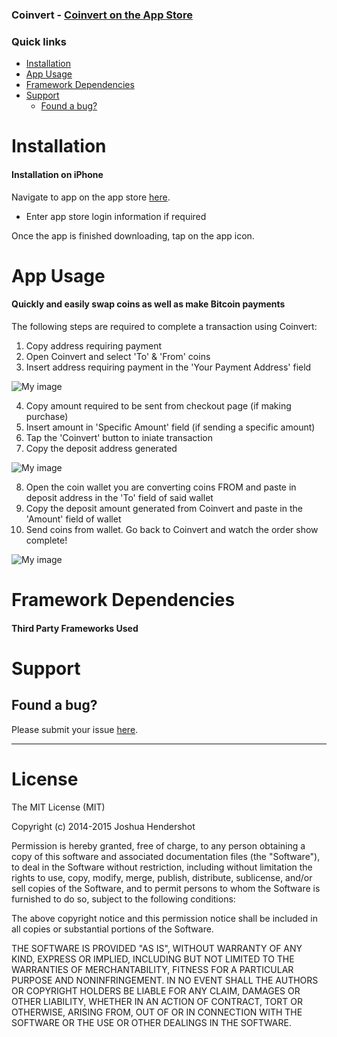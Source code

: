 ### Coinvert - [Coinvert on the App Store](https://itunes.apple.com/us/app/coinvert/id942324624?ls=1&mt=8)


### Quick links
- [Installation](#installation)
- [App Usage](#appusage)
- [Framework Dependencies](#frameworkdependencies)   
- [Support](#support)
    - [Found a bug?](#found-a-bug)

# Installation

#### Installation on iPhone

Navigate to app on the app store [here](https://itunes.apple.com/us/app/coinvert/id942324624?ls=1&mt=8).
* Enter app store login information if required

Once the app is finished downloading, tap on the app icon.

# App Usage
#### Quickly and easily swap coins as well as make Bitcoin payments 

The following steps are required to complete a transaction using Coinvert:

1. Copy address requiring payment
2. Open Coinvert and select 'To' & 'From' coins
3. Insert address requiring payment in the 'Your Payment Address' field

 ![My image](http://appsmadeby.me/wp-content/uploads/2015/08/Step1.gif)

4. Copy amount required to be sent from checkout page (if making purchase)
5. Insert amount in 'Specific Amount' field (if sending a specific amount)
6. Tap the 'Coinvert' button to iniate transaction
7. Copy the deposit address generated

 ![My image](http://appsmadeby.me/wp-content/uploads/2015/08/Step2.gif)

8. Open the coin wallet you are converting coins FROM and paste in deposit address in the 'To' field of said wallet
9. Copy the deposit amount generated from Coinvert and paste in the 'Amount' field of wallet
10. Send coins from wallet. Go back to Coinvert and watch the order show complete!


 ![My image](http://appsmadeby.me/wp-content/uploads/2015/08/imageedit_5_5584854364.gif)

# Framework Dependencies 

#### Third Party Frameworks Used


# Support

## Found a bug?
Please submit your issue [here](https://github.com/jhend11/Coinvert/issues/new).


----
# License

The MIT License (MIT)

Copyright (c) 2014-2015 Joshua Hendershot

Permission is hereby granted, free of charge, to any person obtaining a copy
of this software and associated documentation files (the "Software"), to deal
in the Software without restriction, including without limitation the rights
to use, copy, modify, merge, publish, distribute, sublicense, and/or sell
copies of the Software, and to permit persons to whom the Software is
furnished to do so, subject to the following conditions:

The above copyright notice and this permission notice shall be included in
all copies or substantial portions of the Software.

THE SOFTWARE IS PROVIDED "AS IS", WITHOUT WARRANTY OF ANY KIND, EXPRESS OR
IMPLIED, INCLUDING BUT NOT LIMITED TO THE WARRANTIES OF MERCHANTABILITY,
FITNESS FOR A PARTICULAR PURPOSE AND NONINFRINGEMENT. IN NO EVENT SHALL THE
AUTHORS OR COPYRIGHT HOLDERS BE LIABLE FOR ANY CLAIM, DAMAGES OR OTHER
LIABILITY, WHETHER IN AN ACTION OF CONTRACT, TORT OR OTHERWISE, ARISING FROM,
OUT OF OR IN CONNECTION WITH THE SOFTWARE OR THE USE OR OTHER DEALINGS IN
THE SOFTWARE.
